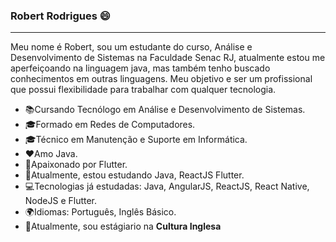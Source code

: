 ### Robert Rodrigues 😄
<hr>

Meu nome é Robert, sou um estudante do curso, Análise e Desenvolvimento de Sistemas na Faculdade Senac RJ, atualmente estou me aperfeiçoando na linguagem java, mas também tenho buscado conhecimentos em outras linguagens.
Meu objetivo e ser um profissional que possui flexibilidade para trabalhar com qualquer tecnologia.

- 📚Cursando Tecnólogo em Análise e Desenvolvimento de Sistemas.
- 🎓Formado em Redes de Computadores.
- 🎓Técnico em Manutenção e Suporte em Informática.
- ❤️Amo Java.
- 🥰Apaixonado por Flutter.
- 🚀Atualmente, estou estudando Java, ReactJS Flutter.
- 💻Tecnologias já estudadas: Java, AngularJS, ReactJS, React Native, NodeJS e Flutter.
- 🌍Idiomas: Português, Inglês Básico.
- 💼Atualmente, sou estágiario na <Strong>Cultura Inglesa</Strong>
